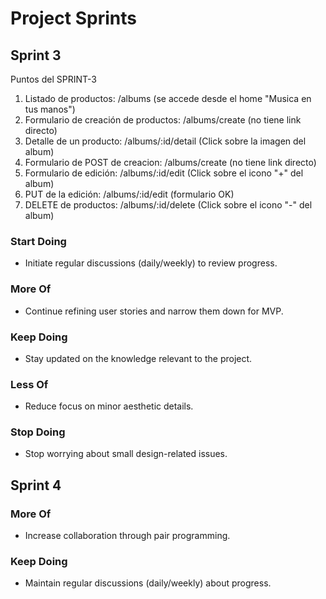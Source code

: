 # Project Sprints

## Sprint 3

Puntos del SPRINT-3

1. Listado de productos: /albums (se accede desde el home "Musica en tus manos")
2. Formulario de creación de productos: /albums/create (no tiene link directo)
3. Detalle de un producto: /albums/:id/detail (Click sobre la imagen del album)
4. Formulario de POST de creacion: /albums/create (no tiene link directo)
5. Formulario de edición: /albums/:id/edit (Click sobre el icono "+" del album)
6. PUT de la edición: /albums/:id/edit (formulario OK)
7. DELETE de productos: /albums/:id/delete (Click sobre el icono "-" del album)


### Start Doing
- Initiate regular discussions (daily/weekly) to review progress.
  
### More Of
- Continue refining user stories and narrow them down for MVP.

### Keep Doing
- Stay updated on the knowledge relevant to the project.

### Less Of
- Reduce focus on minor aesthetic details.

### Stop Doing
- Stop worrying about small design-related issues.

## Sprint 4

### More Of
- Increase collaboration through pair programming.

### Keep Doing
- Maintain regular discussions (daily/weekly) about progress.
